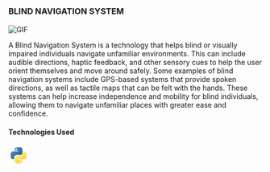 <h3 class="GeneratedText">BLIND NAVIGATION SYSTEM</h3>

<img class="align" align="center" alt="GIF" src="https://github.com/abhisheknaiidu/abhisheknaiidu/blob/master/code.gif?raw=true" width="500" height="320" />
<br>

<p>A Blind Navigation System is a technology that helps blind or visually impaired individuals navigate unfamiliar environments. This can include audible directions, haptic feedback, and other sensory cues to help the user orient themselves and move around safely. Some examples of blind navigation systems include GPS-based systems that provide spoken directions, as well as tactile maps that can be felt with the hands. These systems can help increase independence and mobility for blind individuals, allowing them to navigate unfamiliar places with greater ease and confidence.</p>

<h4> Technologies Used</h4>

<a href="https://www.python.org" target="_blank" rel="noreferrer"> <img src="https://raw.githubusercontent.com/devicons/devicon/master/icons/python/python-original.svg" alt="python" width="40" height="40"/>
